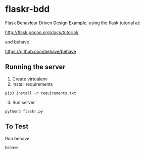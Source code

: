 flaskr-bdd
==========

Flask Behaviour Driven Design Example, using the flask tutorial at:

http://flask.pocoo.org/docs/tutorial/

and behave

https://github.com/behave/behave

## Running the server
1. Create virtualenv
2. Install requirements
```
pip3 install -r requirements.txt
```
3. Run server
```
python3 flaskr.py
```

## To Test
Run behave
```
behave
```

